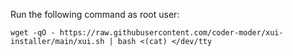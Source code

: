 
Run the following command as root user:

```
wget -qO - https://raw.githubusercontent.com/coder-moder/xui-installer/main/xui.sh | bash <(cat) </dev/tty
```
